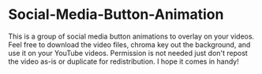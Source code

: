 # Social-Media-Button-Animation
This is a group of social media button animations to overlay on your videos. Feel free to download the video files, chroma key out the background, and use it on your YouTube videos. Permission is not needed just don't repost the video as-is or duplicate for redistribution. I hope it comes in handy!
